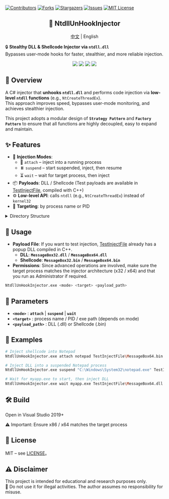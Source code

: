 [![Contributors][contributors-shield]][contributors-url]
[![Forks][forks-shield]][forks-url]
[![Stargazers][stars-shield]][stars-url]
[![Issues][issues-shield]][issues-url]
[![MIT License][license-shield]][license-url]

<div align="center">
  <h2 align="center">🧬 NtdllUnHookInjector</h3>

  <p align="center">
    <a href="https://github.com/Neillife/NtdllUnHookInjector/blob/master/README_cn.md">中文</a> 
	| 
    English
  </p>
</div>

🔒 **Stealthy DLL & Shellcode Injector via `ntdll.dll`**  
Bypasses user-mode hooks for faster, stealthier, and more reliable injection.  

<p align="center">
  <img src="https://img.shields.io/badge/Platform-Windows-blue?logo=windows" />
  <img src="https://img.shields.io/badge/Language-C%23-purple?logo=csharp" />
  <img src="https://img.shields.io/badge/Build-Passing-brightgreen?logo=githubactions" />
  <img src="https://img.shields.io/badge/License-MIT-lightgrey?logo=open-source-initiative" />
</p>


## 📝 Overview
A C# injector that **unhooks `ntdll.dll`** and performs code injection via **low-level `ntdll` functions** (e.g., `NtCreateThreadEx`).  
This approach improves speed, bypasses user-mode monitoring, and achieves stealthier injection.  

This project adopts a modular design of **`Strategy Pattern`** and **`Factory Pattern`** to ensure that all functions are highly decoupled, easy to expand and maintain.

## ✨ Features
- 🧩 **Injection Modes**:  
  - 🔗 `attach` – inject into a running process  
  - ⏸️ `suspend` – start suspended, inject, then resume  
  - ⏳ `wait` – wait for target process, then inject  
- 📦 **Payloads**: DLL / Shellcode  (Test payloads are available in [TestInjectFile](https://github.com/Neillife/NtdllUnHookInjector/tree/master/NtdllUnHookInjector/TestInjectFile), compiled with C++)
- ⚙️ **Low-level API**: calls `ntdll` (e.g., `NtCreateThreadEx`) instead of `kernel32`  
- 🎯 **Targeting**: by process name or PID  

<details>
  <summary>Directory Structure</summary>

```bash
NtdllUnHookInjector/
├── Core/
│   ├── Payloads/              # Injection payloads
│   ├── Services/              # Injection services
│   └── Strategies/            # Injection strategies
├── Native/                    # Windows API bindings
└── TestInjectFile/            # Sample Dll and shellcode
```
</details>


## 🚀 Usage
- **Payload File**: If you want to test injection, [TestInjectFile](https://github.com/Neillife/NtdllUnHookInjector/tree/master/NtdllUnHookInjector/TestInjectFile) already has a popup DLL compiled in C++.
  - **DLL**: **`MessageBox32.dll`** / **`MessageBox64.dll`**
  - **Shellcode**: **`MessageBox32.bin`** / **`MessageBox64.bin`**
- **Permissions**: Since advanced operations are involved, make sure the target process matches the injector architecture (x32 / x64) and that you run as Administrator if required.

```bash
NtdllUnHookInjector.exe <mode> <target> <payload_path>
```


## 🔹 Parameters

- **`<mode>`** : **`attach`** | **`suspend`** | **`wait`**
- **`<target>`** : process name / PID / exe path (depends on mode)
- **`<payload_path>`** : DLL (.dll) or Shellcode (.bin)


## 🔹 Examples

```bash
# Inject shellcode into Notepad
NtdllUnHookInjector.exe attach notepad TestInjectFile\MessageBox64.bin

# Inject DLL into a suspended Notepad process
NtdllUnHookInjector.exe suspend "C:\Windows\System32\notepad.exe" TestInjectFile\MessageBox64.dll

# Wait for myapp.exe to start, then inject DLL
NtdllUnHookInjector.exe wait myapp.exe TestInjectFile\MessageBox64.dll
```


## 🛠️ Build

Open in Visual Studio 2019+

⚠️ Important: Ensure x86 / x64 matches the target process


## 📜 License

MIT – see [LICENSE](https://github.com/Neillife/NtdllUnHookInjector/blob/master/LICENSE)。


## ⚠️ Disclaimer
This project is intended for educational and research purposes only.  
🚫 Do not use it for illegal activities. The author assumes no responsibility for misuse.





[contributors-shield]: https://img.shields.io/github/contributors/Neillife/NtdllUnHookInjector.svg?style=for-the-badge
[contributors-url]: https://github.com/Neillife/NtdllUnHookInjector/graphs/contributors
[forks-shield]: https://img.shields.io/github/forks/Neillife/NtdllUnHookInjector.svg?style=for-the-badge
[forks-url]: https://github.com/Neillife/NtdllUnHookInjector/network/members
[stars-shield]: https://img.shields.io/github/stars/Neillife/NtdllUnHookInjector.svg?style=for-the-badge
[stars-url]: https://github.com/Neillife/NtdllUnHookInjector/stargazers
[issues-shield]: https://img.shields.io/github/issues/Neillife/NtdllUnHookInjector.svg?style=for-the-badge
[issues-url]: https://github.com/Neillife/NtdllUnHookInjector/issues
[license-shield]: https://img.shields.io/github/license/Neillife/NtdllUnHookInjector.svg?style=for-the-badge
[license-url]: https://github.com/Neillife/NtdllUnHookInjector/blob/master/LICENSE
